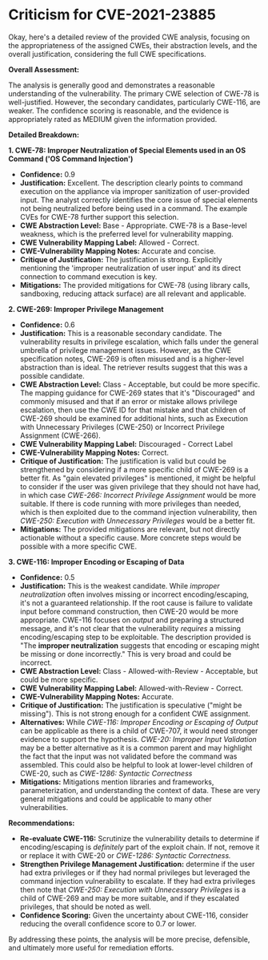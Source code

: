 # Criticism for CVE-2021-23885

Okay, here's a detailed review of the provided CWE analysis, focusing on the appropriateness of the assigned CWEs, their abstraction levels, and the overall justification, considering the full CWE specifications.

**Overall Assessment:**

The analysis is generally good and demonstrates a reasonable understanding of the vulnerability. The primary CWE selection of CWE-78 is well-justified. However, the secondary candidates, particularly CWE-116, are weaker. The confidence scoring is reasonable, and the evidence is appropriately rated as MEDIUM given the information provided.

**Detailed Breakdown:**

**1. CWE-78: Improper Neutralization of Special Elements used in an OS Command ('OS Command Injection')**

*   **Confidence:** 0.9
*   **Justification:**  Excellent. The description clearly points to command execution on the appliance via improper sanitization of user-provided input. The analyst correctly identifies the core issue of special elements not being neutralized before being used in a command. The example CVEs for CWE-78 further support this selection.
*   **CWE Abstraction Level:** Base - Appropriate.  CWE-78 is a Base-level weakness, which is the preferred level for vulnerability mapping.
*   **CWE Vulnerability Mapping Label:** Allowed - Correct.
*   **CWE-Vulnerability Mapping Notes:** Accurate and concise.
*   **Critique of Justification:**  The justification is strong. Explicitly mentioning the 'improper neutralization of user input' and its direct connection to command execution is key.
*   **Mitigations:** The provided mitigations for CWE-78 (using library calls, sandboxing, reducing attack surface) are all relevant and applicable.

**2. CWE-269: Improper Privilege Management**

*   **Confidence:** 0.6
*   **Justification:**  This is a reasonable secondary candidate.  The vulnerability results in privilege escalation, which falls under the general umbrella of privilege management issues.  However, as the CWE specification notes, CWE-269 is often misused and is a higher-level abstraction than is ideal. The retriever results suggest that this was a possible candidate.
*   **CWE Abstraction Level:** Class - Acceptable, but could be more specific.  The mapping guidance for CWE-269 states that it's "Discouraged" and commonly misused and that if an error or mistake allows privilege escalation, then use the CWE ID for that mistake and that children of CWE-269 should be examined for additional hints, such as Execution with Unnecessary Privileges (CWE-250) or Incorrect Privilege Assignment (CWE-266).
*   **CWE Vulnerability Mapping Label:** Discouraged - Correct Label
*   **CWE-Vulnerability Mapping Notes:** Correct.
*   **Critique of Justification:**  The justification is valid but could be strengthened by considering if a more specific child of CWE-269 is a better fit. As "gain elevated privileges" is mentioned, it might be helpful to consider if the user was given privilege that they should not have had, in which case *CWE-266: Incorrect Privilege Assignment* would be more suitable. If there is code running with more privileges than needed, which is then exploited due to the command injection vulnerability, then *CWE-250: Execution with Unnecessary Privileges* would be a better fit.
*   **Mitigations:** The provided mitigations are relevant, but not directly actionable without a specific cause. More concrete steps would be possible with a more specific CWE.

**3. CWE-116: Improper Encoding or Escaping of Data**

*   **Confidence:** 0.5
*   **Justification:** This is the weakest candidate. While *improper neutralization* often involves missing or incorrect encoding/escaping, it's not a guaranteed relationship. If the root cause is failure to validate input before command construction, then CWE-20 would be more appropriate. CWE-116 focuses on *output* and preparing a structured message, and it's not clear that the vulnerability *requires* a missing encoding/escaping step to be exploitable. The description provided is "The **improper neutralization** suggests that encoding or escaping might be missing or done incorrectly." This is very broad and could be incorrect.
*   **CWE Abstraction Level:** Class - Allowed-with-Review - Acceptable, but could be more specific.
*   **CWE Vulnerability Mapping Label:** Allowed-with-Review - Correct.
*   **CWE-Vulnerability Mapping Notes:** Accurate.
*   **Critique of Justification:** The justification is speculative ("might be missing"). This is not strong enough for a confident CWE assignment.
*   **Alternatives:** While *CWE-116: Improper Encoding or Escaping of Output* can be applicable as there is a child of CWE-707, it would need stronger evidence to support the hypothesis. *CWE-20: Improper Input Validation* may be a better alternative as it is a common parent and may highlight the fact that the input was not validated before the command was assembled. This could also be helpful to look at lower-level children of CWE-20, such as *CWE-1286: Syntactic Correctness*
*   **Mitigations:**  Mitigations mention libraries and frameworks, parameterization, and understanding the context of data. These are very general mitigations and could be applicable to many other vulnerabilities.

**Recommendations:**

*   **Re-evaluate CWE-116:** Scrutinize the vulnerability details to determine if encoding/escaping is *definitely* part of the exploit chain. If not, remove it or replace it with CWE-20 or *CWE-1286: Syntactic Correctness.*
*   **Strengthen Privilege Management Justification:** determine if the user had extra privileges or if they had normal privileges but leveraged the command injection vulnerability to escalate. If they had extra privileges then note that *CWE-250: Execution with Unnecessary Privileges* is a child of CWE-269 and may be more suitable, and if they escalated privileges, that should be noted as well.
*   **Confidence Scoring:**  Given the uncertainty about CWE-116, consider reducing the overall confidence score to 0.7 or lower.

By addressing these points, the analysis will be more precise, defensible, and ultimately more useful for remediation efforts.